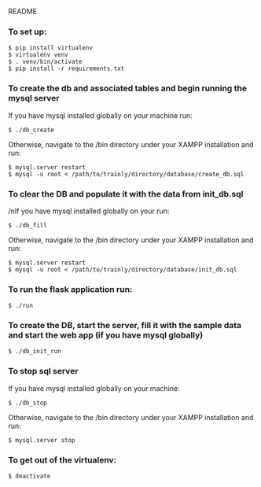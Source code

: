 README

### To set up:
```
$ pip install virtualenv
$ virtualenv venv
$ . venv/bin/activate
$ pip install -r requirements.txt
```
### To create the db and associated tables and begin running the mysql server
If you have mysql installed globally on your machine run:
```
$ ./db_create
```
Otherwise, navigate to the /bin directory under your XAMPP installation and run:
```
$ mysql.server restart
$ mysql -u root < /path/to/trainly/directory/database/create_db.sql
```


### To clear the DB and populate it with the data from init_db.sql
/nIf you have mysql installed globally on your run:
```
$ ./db_fill
```
Otherwise, navigate to the /bin directory under your XAMPP installation and run:
```
$ mysql.server restart
$ mysql -u root < /path/to/trainly/directory/database/init_db.sql
```

### To run the flask application run:
```
$ ./run
```

### To create the DB, start the server, fill it with the sample data and start the web app (if you have mysql globally)
```
$ ./db_init_run
```

### To stop sql server
If you have mysql installed globally on your machine:
```
$ ./db_stop
```
Otherwise, navigate to the /bin directory under your XAMPP installation and run:
```
$ mysql.server stop
```

### To get out of the virtualenv:
```
$ deactivate
```
